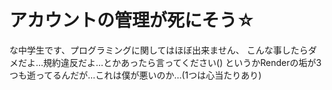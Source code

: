 # アカウントの管理が死にそう☆
な中学生です、プログラミングに関してはほぼ出来ません、
こんな事したらダメだよ…規約違反だよ…とかあったら言ってください()
というかRenderの垢が3つも逝ってるんだが…これは僕が悪いのか…(1つは心当たりあり)
